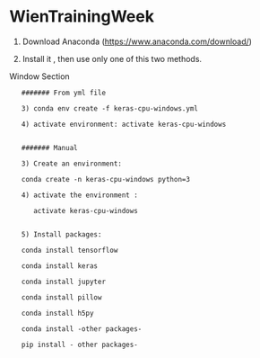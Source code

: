 # WienTrainingWeek

1) Download Anaconda (https://www.anaconda.com/download/)

2) Install it , then use only one of this two methods.


Window Section

       ####### From yml file

       3) conda env create -f keras-cpu-windows.yml
       
       4) activate environment: activate keras-cpu-windows


       ####### Manual 

       3) Create an environment:    

       conda create -n keras-cpu-windows python=3

       4) activate the environment :

          activate keras-cpu-windows

      
       5) Install packages:

       conda install tensorflow

       conda install keras

       conda install jupyter

       conda install pillow

       conda install h5py    

       conda install -other packages-

       pip install - other packages-
